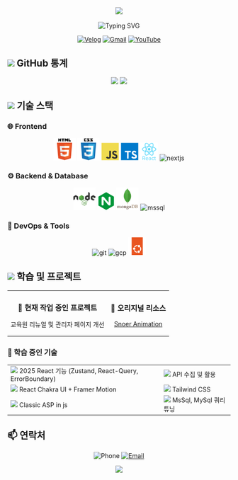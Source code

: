 <div align="center">
  <img src="https://capsule-render.vercel.app/api?type=cylinder&color=0:8e44ad,100:3498db&height=150&section=header&text=SnowsFE&fontSize=70&fontColor=ffffff&animation=blinking" />
</div>

<p align="center">
  <img src="https://readme-typing-svg.demolab.com?font=Fira+Code&duration=3000&pause=500&color=3498DB&center=true&vCenter=true&width=435&lines=Frontend+Developer;UI%2FUX+Designer;Creative+Problem+Solver" alt="Typing SVG" />
</p>

<div align="center">
  
  [![Velog](https://img.shields.io/badge/Velog-20C997?style=for-the-badge&logo=velog&logoColor=white)](https://velog.io/@snowfe/posts)
  [![Gmail](https://img.shields.io/badge/snoerkr@gmail.com-EA4335?style=for-the-badge&logo=gmail&logoColor=white)](mailto:snoerkr@gmail.com)
  [![YouTube](https://img.shields.io/badge/YouTube-FF0000?style=for-the-badge&logo=youtube&logoColor=white)](https://www.youtube.com/channel/UC1iZXiMEallYFxN66sA1NwA)
  
</div>

## <img src="https://media.giphy.com/media/iY8CRBdQXODJSCERIr/giphy.gif" width="30px"> GitHub 통계

<div align="center">
  <img width="47%" src="https://github-readme-stats.vercel.app/api?username=SnowsFE&show_icons=true&theme=prussian&hide_border=true" />
  <img width="43%" src="https://github-readme-stats.vercel.app/api/top-langs/?username=SnowsFE&hide_border=true&theme=prussian&layout=compact" />
</div>

## <img src="https://media2.giphy.com/media/QssGEmpkyEOhBCb7e1/giphy.gif?cid=ecf05e47a0n3gi1bfqntqmob8g9aid1oyj2wr3ds3mg700bl&rid=giphy.gif" width="30px"> 기술 스택

### 🌐 Frontend
<div align="center">
  <img src="https://raw.githubusercontent.com/devicons/devicon/master/icons/html5/html5-original-wordmark.svg" alt="html5" width="50" height="50"/>
  <img src="https://raw.githubusercontent.com/devicons/devicon/master/icons/css3/css3-original-wordmark.svg" alt="css3" width="50" height="50"/>
  <img src="https://raw.githubusercontent.com/devicons/devicon/master/icons/javascript/javascript-original.svg" alt="javascript" width="40" height="40"/>
  <img src="https://raw.githubusercontent.com/devicons/devicon/master/icons/typescript/typescript-original.svg" alt="typescript" width="40" height="40"/>
  <img src="https://raw.githubusercontent.com/devicons/devicon/master/icons/react/react-original-wordmark.svg" alt="react" width="40" height="40"/>
  <img src="https://cdn.worldvectorlogo.com/logos/nextjs-2.svg" alt="nextjs" width="40" height="40"/>
</div>

### ⚙️ Backend & Database
<div align="center">
  <img src="https://raw.githubusercontent.com/devicons/devicon/master/icons/nodejs/nodejs-original-wordmark.svg" alt="nodejs" width="50" height="50"/>
  <img src="https://raw.githubusercontent.com/devicons/devicon/master/icons/nginx/nginx-original.svg" alt="nginx" width="40" height="40"/>
  <img src="https://raw.githubusercontent.com/devicons/devicon/master/icons/mongodb/mongodb-original-wordmark.svg" alt="mongodb" width="50" height="50"/>
  <img src="https://www.svgrepo.com/show/303229/microsoft-sql-server-logo.svg" alt="mssql" width="50" height="50"/>
</div>

### 🔧 DevOps & Tools
<div align="center">
  <img src="https://www.vectorlogo.zone/logos/git-scm/git-scm-icon.svg" alt="git" width="40" height="40"/>
  <img src="https://www.vectorlogo.zone/logos/google_cloud/google_cloud-icon.svg" alt="gcp" width="40" height="40"/>
  <img src="https://raw.githubusercontent.com/devicons/devicon/master/icons/ubuntu/ubuntu-plain.svg" alt="ubuntu" width="40" height="40"/>
</div>

## <img src="https://media.giphy.com/media/VgCDAzcKvsR6OM0uWg/giphy.gif" width="30px"> 학습 및 프로젝트

<div align="center">
  <table>
    <tr>
      <td>
        <h3 align="center">🔭 현재 작업 중인 프로젝트</h3>
        <div align="center">
          <p>교육원 리뉴얼 및 관리자 페이지 개선</p>
        </div>
      </td>
      <td>
        <h3 align="center">🎨 오리지널 리소스</h3>
        <div align="center">
          <p><a href="https://snowsfe.github.io/by-Snoer/">Snoer Animation</a></p>
        </div>
      </td>
    </tr>
  </table>
</div>

### 🌱 학습 중인 기술
<div align="center">
  <table>
    <tr>
      <td><img src="https://media.giphy.com/media/l0HlNQ03J5JxX6lva/giphy.gif" width="20px"> 2025 React 기능 (Zustand, React-Query, ErrorBoundary)</td>
      <td><img src="https://media.giphy.com/media/l0HlNQ03J5JxX6lva/giphy.gif" width="20px"> API 수집 및 활용</td>
    </tr>
    <tr>
      <td><img src="https://media.giphy.com/media/l0HlNQ03J5JxX6lva/giphy.gif" width="20px"> React Chakra UI + Framer Motion</td>
      <td><img src="https://media.giphy.com/media/l0HlNQ03J5JxX6lva/giphy.gif" width="20px"> Tailwind CSS</td>
    </tr>
    <tr>
      <td><img src="https://media.giphy.com/media/l0HlNQ03J5JxX6lva/giphy.gif" width="20px"> Classic ASP in js</td>
      <td><img src="https://media.giphy.com/media/l0HlNQ03J5JxX6lva/giphy.gif" width="20px"> MsSql, MySql 쿼리 튜닝</td>
    </tr>
  </table>
</div>

## 📫 연락처

<div align="center">
  <p>
    <img src="https://img.shields.io/badge/010--8331--1930-2ca5e0?style=for-the-badge&logo=phone&logoColor=white" alt="Phone"/>
    <a href="mailto:snoerkr@gmail.com">
      <img src="https://img.shields.io/badge/snoerkr@gmail.com-EA4335?style=for-the-badge&logo=gmail&logoColor=white" alt="Email"/>
    </a>
  </p>
</div>

<div align="center">
  <img src="https://capsule-render.vercel.app/api?type=waving&color=0:3498db,100:8e44ad&height=120&section=footer&fontSize=70" />
</div>
